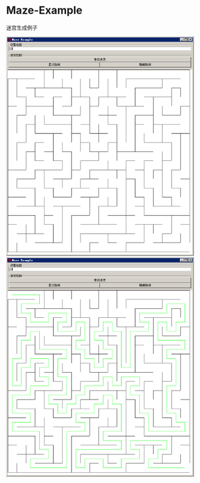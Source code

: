 # Maze-Example
迷宫生成例子


![image](https://github.com/ienlaw/Maze-Example/raw/master/20170831180144.png)
![image](https://github.com/ienlaw/Maze-Example/raw/master/20170831180202.png)
